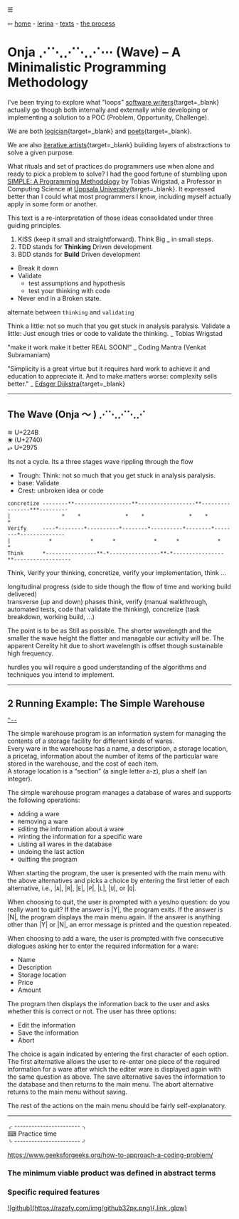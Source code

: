 <div class="bg_onja"></div><div class="navbar"><a class="openbtn" onclick="openNav()">&#9776;</a></div>
<main>

⇦ [home](../../../../index.html) - [lerina](../../index.html) - [texts](../index.html) - [the process](./index.html)

# Onja ⋰⋱⋰⋱⋰⋯ (Wave) – A Minimalistic Programming Methodology

<!-- ↝  U+219D -->
I've been trying to explore what "loops" [software writers](https://www.youtube.com/watch?v=xPecMsFmEm4){target=_blank} actually go though both internally and externally while developing or implementing a solution to a POC (Problem, Opportunity, Challenge).

We are both [logician](https://en.wikipedia.org/wiki/Logic){target=_blank} and 
[poets](https://www.youtube.com/watch?v=-jRREn6ifEQ){target=_blank}. 

We are also [iterative artists](http://fineartdrawinglca.blogspot.com/2016/07/iterative-drawing_11.html){target=_blank} building layers of abstractions to solve a given purpose. 

What rituals and set of practices do programmers use when alone and ready to pick a problem to solve?
I had the good fortune of stumbling upon [SIMPLE: A Programming Methodology](http://wrigstad.com/ioopm18/simple.html) by Tobias Wrigstad, a Professor in Computing Science at [Uppsala University](http://www.uu.se/){target=_blank}.
It expressed better than I could what most programmers I know, including myself actually apply in some form or another.


This text is a re-interpretation of those ideas consolidated under three guiding principles.

1. KISS (keep it small and  straightforward). Think Big _ in small steps.  
2. TDD stands for **Thinking** Driven development  
3. BDD stands for **Build** Driven development  

* Break it down
* Validate 
    - test assumptions and hypothesis
    - test your thinking with code
* Never end in a Broken state. 

alternate between `thinking` and `validating`

Think a little: not so much that you get stuck in analysis paralysis.
Validate a little: Just enough tries or code to validate the thinking.
_ Tobias Wrigstad

"make it work
make it better
REAL SOON!"
_ Coding Mantra (Venkat Subramaniam)

"Simplicity is a great virtue 
but it requires hard work to achieve it 
and education to appreciate it. 
And to make matters worse: complexity sells better."
_ [Edsger Dijkstra](https://www.goodreads.com/quotes/215637-simplicity-is-a-great-virtue-but-it-requires-hard-work){target=_blank}

---

## The Wave (Onja 〜 ) ⋰⋱⋰⋱⋰
<!-- U+301C 〜  U+22F1 ⋱  U+22F0 ⋰ -->
≋ U+224B  
❀ (U+2740)  
⥵  U+2975  

Its not a cycle. Its a three stages wave rippling through the flow

- Trough: Think: not so much that you get stuck in analysis paralysis.
- base: Validate 
- Crest: unbroken idea or code 

```
concretize --------**------------------**------------------**----------------***---------
|                *    *              *    *              *    *            *    
Verify     ----*--------*----------*--------*----------*--------*--------*--------------
|            *            *      *            *      *            *    *            
Think      *----------------**-*----------------**-*----------------**------------------
```

Think, Verify your thinking, concretize, verify your implementation, think ...

longitudinal progress (side to side though the flow of time and working build delivered)  
transverse (up and down) phases think, verify (manual walkthrough, automated tests, code that validate the thinking), concretize (task breakdown, working build, ...) 

<!--
Waves are actually energy passing through the water, causing it to move in a circular motion.
Though waves do cause the surface water to move, the idea that waves are travelling bodies of water is misleading.
The water in waves doesn’t travel much at all. The only thing waves do transmit across the sea is energy.

Wave height: the distance between the crest and the trough.
Wavelength: the distance between two identical points on successive waves, for example crest to crest, or trough to trough.
Still water level: where the water surface would be if there were no waves present and the sea was completely calm.

source: https://oceanexplorer.noaa.gov/facts/waves.html

Period: the time it takes for two successive crests to pass a given point.
Frequency: the number of waves passing a point in a given amount of time, usually expressed as waves per second. This is the inverse of the period.
Speed: how fast the wave travels, or the distance traveled per unit of time. This is also called `celerity` (c), where

c = wavelength  x  frequency

Therefore, the longer the wavelength, the faster the wave.

 that celerity is responsible for increases and decreases in stream discharge (the hydrograph), while velocity controls how old is the water reaching the stream at a given time.
source: https://www.annascaini.com/velocity-and-celerity
-->
The point is to be as Still as possible. The shorter wavelength and the smaller the wave height the flatter and managable our activity will be.
The apparent Cerelity hit due to short wavelength is offset though sustainable high frequency.

hurdles
you will require a good understanding of the algorithms and techniques you intend to implement.



---

##    2 Running Example: The Simple Warehouse
<a href="#TOC"> ` ^-- ` </a>

The simple warehouse program is an information system for managing the
contents of a storage facility for different kinds of wares.  
Every ware in the warehouse has a name, a description, a storage location, 
a pricetag, information about the number of items of the particular ware
stored in the warehouse, and the cost of each item.  
A storage location is a “section” (a single letter a-z), plus a shelf (an integer).

The simple warehouse program manages a database of wares and supports
the following operations:

-    `A`dding a ware
-    `R`emoving a ware
-    `E`diting the information about a ware
-    `P`rinting the information for a specific ware
-    `L`isting all wares in the database
-    `U`ndoing the last action
-    `Q`uitting the program

When starting the program, the user is presented with the main menu with
the above alternatives and picks a choice by entering the first letter
of each alternative, i.e., |`A`|, |`R`|, |`E`|, |`P`|, |`L`|, |`U`|, or |`Q`|.

When choosing to quit, the user is prompted with a yes/no question: do
you really want to quit? If the answer is |Y|, the program exits. If the
answer is |N|, the program displays the main menu again. If the answer
is anything other than |Y| or |N|, an error message is printed and the
question repeated.

When choosing to add a ware, the user is prompted with five consecutive
dialogues asking her to enter the required information for a ware:

* Name
* Description
* Storage location
* Price
* Amount

The program then displays the information back to the user and asks
whether this is correct or not. The user has three options:

* Edit the information
* Save the information
* Abort

The choice is again indicated by entering the first character of each
option. The first alternative allows the user to re-enter one piece of
the required information for a ware after which the editer ware is
displayed again with the same question as above. The save alternative
saves the information to the database and then returns to the main menu.
The abort alternative returns to the main menu without saving.

The rest of the actions on the main menu should be fairly self-explanatory.


---

⌌ ----------------------- ⌍    <!-- U+230C U+230D -->  
  ⌨ Practice time      <!-- U+2328 -->  
⌎ ----------------------- ⌏    <!-- U+230E U+230F -->  


https://www.geeksforgeeks.org/how-to-approach-a-coding-problem/

### The minimum viable product was defined in abstract terms

### Specific required features

</main>

<footer>
  <a href="https://github.com/lerina" target="_blank" title="github">![github](https://razafy.com/img/github32px.png){.link .glow}
  </a>
</footer>

<script src="https://razafy.com/js/toc.js"></script>
<script>
let anchor= document.createElement('a');
anchor.href="javascript:closeNav()"; //void(0)"; //anchor[0].onclick = closeNav();
anchor.className = "closebtn";  
anchor.innerHTML="&times;";
document.getElementById("TOC").prepend(anchor);

let navCrumbs= document.createElement('div');
navCrumbs.className = "hover-nav";
navCrumbs.innerHTML = `
<div class="hover-nav">
<ul>
<li><a href="../../../../index.html">⇦ home</a></li>
<li><a href="../../index.html">lerina</a></li>
</ul>
</div>`;
document.getElementById("TOC").prepend(navCrumbs); 
</script>

